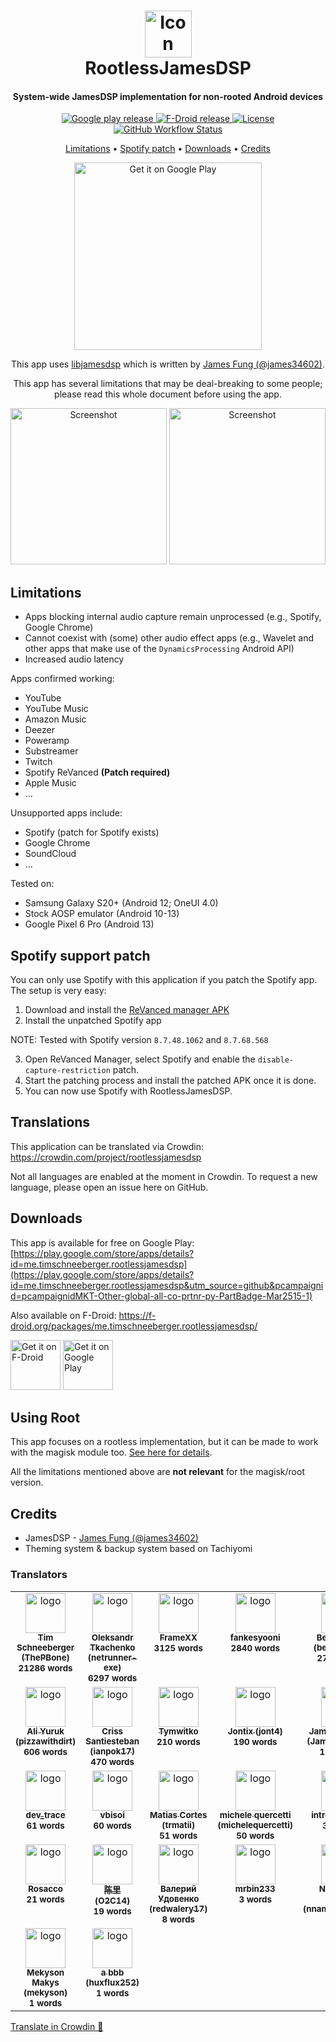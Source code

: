<h1 align="center">
  <img alt="Icon" width="75" src="https://github.com/thepbone/RootlessJamesDSP/blob/master/img/icons/web/icon-192.png?raw=true">
  <br>
  RootlessJamesDSP
  <br>
</h1>
<h4 align="center">System-wide JamesDSP implementation for non-rooted Android devices</h4>
<p align="center">
  <a href="https://play.google.com/store/apps/details?id=me.timschneeberger.rootlessjamesdsp&utm_source=github&pcampaignid=pcampaignidMKT-Other-global-all-co-prtnr-py-PartBadge-Mar2515-1">
  	<img alt="Google play release" src="https://img.shields.io/github/v/release/ThePBone/RootlessJamesDSP?label=google%20play">
  </a>
  <a href="https://f-droid.org/packages/me.timschneeberger.rootlessjamesdsp/">
  	<img alt="F-Droid release" src="https://img.shields.io/f-droid/v/me.timschneeberger.rootlessjamesdsp">
  </a>
  <a href="https://github.com/ThePBone/RootlessJamesDSP/blob/master/LICENSE">
      <img alt="License" src="https://img.shields.io/github/license/ThePBone/RootlessJamesDSP">
  </a>
    <a href="https://github.com/ThePBone/RootlessJamesDSP/actions/workflows/build.yml">
      <img alt="GitHub Workflow Status" src="https://img.shields.io/github/actions/workflow/status/thepbone/rootlessjamesdsp/build.yml">
  </a>

</p>
<p align="center">
  <a href="#limitations">Limitations</a> •
  <a href="#spotify-support-patch">Spotify patch</a> •
  <a href="#downloads">Downloads</a> •
  <a href="#credits">Credits</a>
</p>

<p align="center">
  <a href='https://play.google.com/store/apps/details?id=me.timschneeberger.rootlessjamesdsp&utm_source=github&pcampaignid=pcampaignidMKT-Other-global-all-co-prtnr-py-PartBadge-Mar2515-1'> 
    <img width="300" alt='Get it on Google Play' src='https://play.google.com/intl/en_us/badges/static/images/badges/en_badge_web_generic.png'/>
  </a>
</p>

<p align="center">
This app uses <a href="https://github.com/james34602/JamesDSPManager">libjamesdsp</a> which is written by <a href="https://github.com/james34602">James Fung (@james34602)</a>.
</p>

<p align="center">
    This app has several limitations that may be deal-breaking to some people; please read this whole document before using the app.</i>
</p>

<p align="center">
   <img alt="Screenshot" width="250" src="img/screenshot1.png">
   <img alt="Screenshot" width="250" src="img/screenshot7.png">
</p>


## Limitations
* Apps blocking internal audio capture remain unprocessed (e.g., Spotify, Google Chrome)
* Cannot coexist with (some) other audio effect apps (e.g., Wavelet and other apps that make use of the `DynamicsProcessing` Android API)
* Increased audio latency 


Apps confirmed working:
* YouTube
* YouTube Music
* Amazon Music
* Deezer
* Poweramp
* Substreamer
* Twitch
* Spotify ReVanced **(Patch required)**
* Apple Music
* ...

Unsupported apps include:
* Spotify (patch for Spotify exists)
* Google Chrome
* SoundCloud
* ...

Tested on:
* Samsung Galaxy S20+ (Android 12; OneUI 4.0)
* Stock AOSP emulator (Android 10-13)
* Google Pixel 6 Pro (Android 13)

## Spotify support patch
You can only use Spotify with this application if you patch the Spotify app.
The setup is very easy:

1. Download and install the [ReVanced manager APK](https://github.com/revanced/revanced-manager/releases) 
2. Install the unpatched Spotify app

NOTE: Tested with Spotify version `8.7.48.1062` and `8.7.68.568`

3. Open ReVanced Manager, select Spotify and enable the `disable-capture-restriction` patch.
4. Start the patching process and install the patched APK once it is done.
5. You can now use Spotify with RootlessJamesDSP.

## Translations

This application can be translated via Crowdin: https://crowdin.com/project/rootlessjamesdsp

Not all languages are enabled at the moment in Crowdin. To request a new language, please open an issue here on GitHub.

## Downloads

This app is available for free on Google Play: [https://play.google.com/store/apps/details?id=me.timschneeberger.rootlessjamesdsp](https://play.google.com/store/apps/details?id=me.timschneeberger.rootlessjamesdsp&utm_source=github&pcampaignid=pcampaignidMKT-Other-global-all-co-prtnr-py-PartBadge-Mar2515-1)

Also available on F-Droid: https://f-droid.org/packages/me.timschneeberger.rootlessjamesdsp/

[<img src="https://fdroid.gitlab.io/artwork/badge/get-it-on.png"
    alt="Get it on F-Droid"
    height="80">](https://f-droid.org/packages/me.timschneeberger.rootlessjamesdsp/)
[<img src="https://play.google.com/intl/en_us/badges/static/images/badges/en_badge_web_generic.png"
    alt="Get it on Google Play"
    height="80">](https://play.google.com/store/apps/details?id=me.timschneeberger.rootlessjamesdsp&utm_source=github&pcampaignid=pcampaignidMKT-Other-global-all-co-prtnr-py-PartBadge-Mar2515-1)

## Using Root

This app focuses on a rootless implementation, but it can be made to work with the magisk module too. [See here for details](BUILD_ROOT.md).

All the limitations mentioned above are **not relevant** for the magisk/root version. 

## Credits

* JamesDSP - [James Fung (@james34602)](https://github.com/james34602)
* Theming system & backup system based on Tachiyomi

### Translators

<!-- CROWDIN-CONTRIBUTORS-START -->
<table>
  <tr>
    <td align="center" valign="top">
      <a href="https://crowdin.com/profile/ThePBone"><img alt="logo" style="width: 64px" src="https://crowdin-static.downloads.crowdin.com/avatar/15683553/medium/d13428d1e0922bc2069500aef57d1459.png" />
        <br />
        <sub><b>Tim Schneeberger (ThePBone)</b></sub></a>
      <br />
      <sub><b>21286 words</b></sub>
    </td>
    <td align="center" valign="top">
      <a href="https://crowdin.com/profile/netrunner-exe"><img alt="logo" style="width: 64px" src="https://crowdin-static.downloads.crowdin.com/avatar/15209210/medium/dabb33b18a6eb0e59cee34e448d81e40.jpg" />
        <br />
        <sub><b>Oleksandr Tkachenko (netrunner-exe)</b></sub></a>
      <br />
      <sub><b>6297 words</b></sub>
    </td>
    <td align="center" valign="top">
      <a href="https://crowdin.com/profile/FrameXX"><img alt="logo" style="width: 64px" src="https://crowdin-static.downloads.crowdin.com/avatar/14591682/medium/071f9d859dc36f9281f6f84b9c18c852.png" />
        <br />
        <sub><b>FrameXX</b></sub></a>
      <br />
      <sub><b>3125 words</b></sub>
    </td>
    <td align="center" valign="top">
      <a href="https://crowdin.com/profile/fankesyooni"><img alt="logo" style="width: 64px" src="https://crowdin-static.downloads.crowdin.com/avatar/15676501/medium/6ee6d7e4c63bfb0f90dc5088a5ff0efd.jpg" />
        <br />
        <sub><b>fankesyooni</b></sub></a>
      <br />
      <sub><b>2840 words</b></sub>
    </td>
    <td align="center" valign="top">
      <a href="https://crowdin.com/profile/beruanglaut"><img alt="logo" style="width: 64px" src="https://crowdin-static.downloads.crowdin.com/avatar/15727477/medium/928d69a437d753d783f03c22bf2d2c10.png" />
        <br />
        <sub><b>Beruanglaut (beruanglaut)</b></sub></a>
      <br />
      <sub><b>2719 words</b></sub>
    </td>
    <td align="center" valign="top">
      <a href="https://crowdin.com/profile/TheGary"><img alt="logo" style="width: 64px" src="https://crowdin-static.downloads.crowdin.com/avatar/15713727/medium/4f9ede8b07ace57124001fb6678aeff7_default.png" />
        <br />
        <sub><b>Gary Bonilla (TheGary)</b></sub></a>
      <br />
      <sub><b>1030 words</b></sub>
    </td>
  </tr>
  <tr>
    <td align="center" valign="top">
      <a href="https://crowdin.com/profile/pizzawithdirt"><img alt="logo" style="width: 64px" src="https://crowdin-static.downloads.crowdin.com/avatar/15711961/medium/e6c27e5ff36a68db03f9b786007b9cbd.png" />
        <br />
        <sub><b>Ali Yuruk (pizzawithdirt)</b></sub></a>
      <br />
      <sub><b>606 words</b></sub>
    </td>
    <td align="center" valign="top">
      <a href="https://crowdin.com/profile/ianpok17"><img alt="logo" style="width: 64px" src="https://crowdin-static.downloads.crowdin.com/avatar/15647373/medium/daf979a91f0a64b448cf88a954d45e2b.jpeg" />
        <br />
        <sub><b>Criss Santiesteban (ianpok17)</b></sub></a>
      <br />
      <sub><b>470 words</b></sub>
    </td>
    <td align="center" valign="top">
      <a href="https://crowdin.com/profile/Tymwitko"><img alt="logo" style="width: 64px" src="https://crowdin-static.downloads.crowdin.com/avatar/15706765/medium/a2288209d82b78b8e8d959c009382086_default.png" />
        <br />
        <sub><b>Tymwitko</b></sub></a>
      <br />
      <sub><b>210 words</b></sub>
    </td>
    <td align="center" valign="top">
      <a href="https://crowdin.com/profile/jont4"><img alt="logo" style="width: 64px" src="https://crowdin-static.downloads.crowdin.com/avatar/15464490/medium/bd7f97dff61f637d007652f9947d8f17.jpeg" />
        <br />
        <sub><b>Jontix (jont4)</b></sub></a>
      <br />
      <sub><b>190 words</b></sub>
    </td>
    <td align="center" valign="top">
      <a href="https://crowdin.com/profile/Jamil.M.Gomez"><img alt="logo" style="width: 64px" src="https://crowdin-static.downloads.crowdin.com/avatar/13442100/medium/70d15cc33101a9739868321b10543f18.png" />
        <br />
        <sub><b>Jamil M. Gomez (Jamil.M.Gomez)</b></sub></a>
      <br />
      <sub><b>131 words</b></sub>
    </td>
    <td align="center" valign="top">
      <a href="https://crowdin.com/profile/KnoyanMitsu"><img alt="logo" style="width: 64px" src="https://crowdin-static.downloads.crowdin.com/avatar/15717417/medium/448273d6a14af20ef27c48850d69fc43.jpeg" />
        <br />
        <sub><b>Knoyan Mitsu (KnoyanMitsu)</b></sub></a>
      <br />
      <sub><b>61 words</b></sub>
    </td>
  </tr>
  <tr>
    <td align="center" valign="top">
      <a href="https://crowdin.com/profile/dev_trace"><img alt="logo" style="width: 64px" src="https://crowdin-static.downloads.crowdin.com/avatar/15729737/medium/f515d9ef1eeb393759e7180bc700afc2_default.png" />
        <br />
        <sub><b>dev_trace</b></sub></a>
      <br />
      <sub><b>61 words</b></sub>
    </td>
    <td align="center" valign="top">
      <a href="https://crowdin.com/profile/vbisoi"><img alt="logo" style="width: 64px" src="https://crowdin-static.downloads.crowdin.com/avatar/15726357/medium/e7a928f5536f12bdd3a985b116c65d0b_default.png" />
        <br />
        <sub><b>vbisoi</b></sub></a>
      <br />
      <sub><b>60 words</b></sub>
    </td>
    <td align="center" valign="top">
      <a href="https://crowdin.com/profile/trmatii"><img alt="logo" style="width: 64px" src="https://crowdin-static.downloads.crowdin.com/avatar/15725233/medium/a324828f5904f9be718a3e6de262a48d.jpeg" />
        <br />
        <sub><b>Matias Cortes (trmatii)</b></sub></a>
      <br />
      <sub><b>51 words</b></sub>
    </td>
    <td align="center" valign="top">
      <a href="https://crowdin.com/profile/michelequercetti"><img alt="logo" style="width: 64px" src="https://crowdin-static.downloads.crowdin.com/avatar/15688795/medium/2ca2b8ce17c5319c71579160cd0f7b97.jpeg" />
        <br />
        <sub><b>michele quercetti (michelequercetti)</b></sub></a>
      <br />
      <sub><b>50 words</b></sub>
    </td>
    <td align="center" valign="top">
      <a href="https://crowdin.com/profile/introvertkabira"><img alt="logo" style="width: 64px" src="https://crowdin-static.downloads.crowdin.com/avatar/15738251/medium/e4a4479fc5fb796ce27e91962bceccd2_default.png" />
        <br />
        <sub><b>introvertkabira</b></sub></a>
      <br />
      <sub><b>30 words</b></sub>
    </td>
    <td align="center" valign="top">
      <a href="https://crowdin.com/profile/nattramnar"><img alt="logo" style="width: 64px" src="https://crowdin-static.downloads.crowdin.com/avatar/15722771/medium/13729d04abd3d7cfb680bfb1cef79a33_default.png" />
        <br />
        <sub><b>nattramnar</b></sub></a>
      <br />
      <sub><b>28 words</b></sub>
    </td>
  </tr>
  <tr>
    <td align="center" valign="top">
      <a href="https://crowdin.com/profile/Rosacco"><img alt="logo" style="width: 64px" src="https://crowdin-static.downloads.crowdin.com/avatar/15722829/medium/45cf6551b57a2ae855c714389ef43f3c_default.png" />
        <br />
        <sub><b>Rosacco</b></sub></a>
      <br />
      <sub><b>21 words</b></sub>
    </td>
    <td align="center" valign="top">
      <a href="https://crowdin.com/profile/O2C14"><img alt="logo" style="width: 64px" src="https://crowdin-static.downloads.crowdin.com/avatar/15716303/medium/b2e76f82c99dd39c24ec0c3e36c0fdc9.png" />
        <br />
        <sub><b>陈里 (O2C14)</b></sub></a>
      <br />
      <sub><b>19 words</b></sub>
    </td>
    <td align="center" valign="top">
      <a href="https://crowdin.com/profile/redwalery17"><img alt="logo" style="width: 64px" src="https://crowdin-static.downloads.crowdin.com/avatar/15698583/medium/2e78c4e4e8152f0e56b34b67955e96ee.jpeg" />
        <br />
        <sub><b>Валерий Удовенко (redwalery17)</b></sub></a>
      <br />
      <sub><b>8 words</b></sub>
    </td>
    <td align="center" valign="top">
      <a href="https://crowdin.com/profile/mrbin233"><img alt="logo" style="width: 64px" src="https://crowdin-static.downloads.crowdin.com/avatar/15721371/medium/fe13b9238375d895e197025c6c24e4d4.jpeg" />
        <br />
        <sub><b>mrbin233</b></sub></a>
      <br />
      <sub><b>3 words</b></sub>
    </td>
    <td align="center" valign="top">
      <a href="https://crowdin.com/profile/nnamphong0709"><img alt="logo" style="width: 64px" src="https://crowdin-static.downloads.crowdin.com/avatar/15714167/medium/3a78fdaf3d50a166ee41f3644ef523c8.jpeg" />
        <br />
        <sub><b>Namphong Nguyen (nnamphong0709)</b></sub></a>
      <br />
      <sub><b>2 words</b></sub>
    </td>
    <td align="center" valign="top">
      <a href="https://crowdin.com/profile/funtos666"><img alt="logo" style="width: 64px" src="https://crowdin-static.downloads.crowdin.com/avatar/15720235/medium/f5cc8364c68501da39f0b3606fb2743a.jpeg" />
        <br />
        <sub><b>Рома Romario (funtos666)</b></sub></a>
      <br />
      <sub><b>2 words</b></sub>
    </td>
  </tr>
  <tr>
    <td align="center" valign="top">
      <a href="https://crowdin.com/profile/mekyson"><img alt="logo" style="width: 64px" src="https://crowdin-static.downloads.crowdin.com/avatar/15715699/medium/3445884a2b6cf411305a730e29cb9d72.jpeg" />
        <br />
        <sub><b>Mekyson Makys (mekyson)</b></sub></a>
      <br />
      <sub><b>1 words</b></sub>
    </td>
    <td align="center" valign="top">
      <a href="https://crowdin.com/profile/huxflux252"><img alt="logo" style="width: 64px" src="https://crowdin-static.downloads.crowdin.com/avatar/15733253/medium/1167781a1aa3a068aacd79c6a342d974.png" />
        <br />
        <sub><b>a bbb (huxflux252)</b></sub></a>
      <br />
      <sub><b>1 words</b></sub>
    </td>
  </tr>
</table><a href="https://crowdin.com/project/rootlessjamesdsp" target="_blank">Translate in Crowdin 🚀</a>
<!-- CROWDIN-CONTRIBUTORS-END -->

